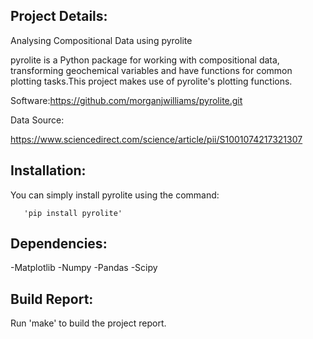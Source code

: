 ## Project Details:

 Analysing Compositional Data using pyrolite

pyrolite is a Python package for working with compositional data, transforming geochemical variables and have functions for common plotting tasks.This project makes use of pyrolite's plotting functions.

Software:https://github.com/morganjwilliams/pyrolite.git

Data Source:

https://www.sciencedirect.com/science/article/pii/S1001074217321307

## Installation:

You can simply install pyrolite using the command:

       'pip install pyrolite'


## Dependencies:
-Matplotlib
-Numpy
-Pandas
-Scipy

## Build Report:
Run 'make' to build the project report.
 
